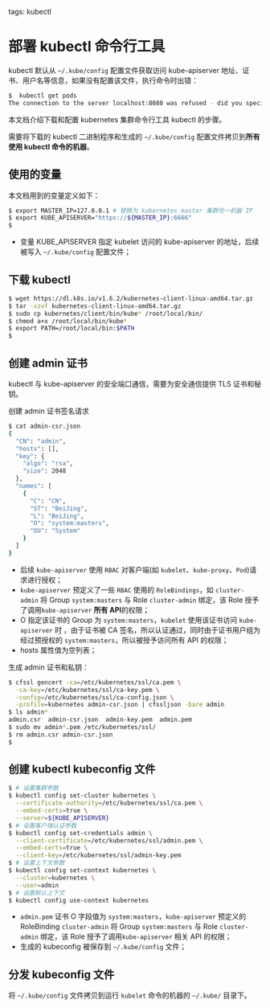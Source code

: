 <!-- toc -->

tags: kubectl

# 部署 kubectl 命令行工具

kubectl 默认从 `~/.kube/config` 配置文件获取访问 kube-apiserver 地址、证书、用户名等信息，如果没有配置该文件，执行命令时出错：

``` bash
$  kubectl get pods
The connection to the server localhost:8080 was refused - did you specify the right host or port?
```

本文档介绍下载和配置 kubernetes 集群命令行工具 kubectl 的步骤。

需要将下载的 kubectl 二进制程序和生成的 `~/.kube/config` 配置文件拷贝到**所有使用 kubectl 命令的机器**。

## 使用的变量

本文档用到的变量定义如下：

``` bash
$ export MASTER_IP=127.0.0.1 # 替换为 kubernetes master 集群任一机器 IP
$ export KUBE_APISERVER="https://${MASTER_IP}:6666"
$
```

+ 变量 KUBE_APISERVER 指定 kubelet 访问的 kube-apiserver 的地址，后续被写入 `~/.kube/config` 配置文件；

## 下载 kubectl

``` bash
$ wget https://dl.k8s.io/v1.6.2/kubernetes-client-linux-amd64.tar.gz
$ tar -xzvf kubernetes-client-linux-amd64.tar.gz
$ sudo cp kubernetes/client/bin/kube* /root/local/bin/
$ chmod a+x /root/local/bin/kube*
$ export PATH=/root/local/bin:$PATH
$
```

## 创建 admin 证书

kubectl 与 kube-apiserver 的安全端口通信，需要为安全通信提供 TLS 证书和秘钥。

创建 admin 证书签名请求

``` bash
$ cat admin-csr.json
{
  "CN": "admin",
  "hosts": [],
  "key": {
    "algo": "rsa",
    "size": 2048
  },
  "names": [
    {
      "C": "CN",
      "ST": "BeiJing",
      "L": "BeiJing",
      "O": "system:masters",
      "OU": "System"
    }
  ]
}
```

+ 后续 `kube-apiserver` 使用 `RBAC` 对客户端(如 `kubelet`、`kube-proxy`、`Pod`)请求进行授权；
+ `kube-apiserver` 预定义了一些 `RBAC` 使用的 `RoleBindings`，如 `cluster-admin` 将 Group `system:masters` 与 Role `cluster-admin` 绑定，该 Role 授予了调用`kube-apiserver` **所有 API**的权限；
+ O 指定该证书的 Group 为 `system:masters`，`kubelet` 使用该证书访问 `kube-apiserver` 时 ，由于证书被 CA 签名，所以认证通过，同时由于证书用户组为经过预授权的 `system:masters`，所以被授予访问所有 API 的权限；
+ hosts 属性值为空列表；

生成 admin 证书和私钥：

``` bash
$ cfssl gencert -ca=/etc/kubernetes/ssl/ca.pem \
  -ca-key=/etc/kubernetes/ssl/ca-key.pem \
  -config=/etc/kubernetes/ssl/ca-config.json \
  -profile=kubernetes admin-csr.json | cfssljson -bare admin
$ ls admin*
admin.csr  admin-csr.json  admin-key.pem  admin.pem
$ sudo mv admin*.pem /etc/kubernetes/ssl/
$ rm admin.csr admin-csr.json
$
```

## 创建 kubectl kubeconfig 文件

``` bash
$ # 设置集群参数
$ kubectl config set-cluster kubernetes \
  --certificate-authority=/etc/kubernetes/ssl/ca.pem \
  --embed-certs=true \
  --server=${KUBE_APISERVER}
$ # 设置客户端认证参数
$ kubectl config set-credentials admin \
  --client-certificate=/etc/kubernetes/ssl/admin.pem \
  --embed-certs=true \
  --client-key=/etc/kubernetes/ssl/admin-key.pem
$ # 设置上下文参数
$ kubectl config set-context kubernetes \
  --cluster=kubernetes \
  --user=admin
$ # 设置默认上下文
$ kubectl config use-context kubernetes
```

+ `admin.pem` 证书 O 字段值为 `system:masters`，`kube-apiserver` 预定义的 RoleBinding `cluster-admin` 将 Group `system:masters` 与 Role `cluster-admin` 绑定，该 Role 授予了调用`kube-apiserver` 相关 API 的权限；
+ 生成的 kubeconfig 被保存到 `~/.kube/config` 文件；

## 分发 kubeconfig 文件

将 `~/.kube/config` 文件拷贝到运行 `kubelet` 命令的机器的 `~/.kube/` 目录下。
